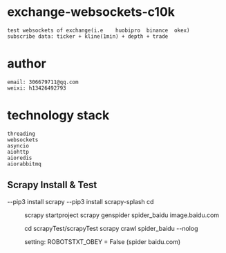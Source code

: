 # exchange-websockets-c10k
    test websockets of exchange(i.e    huobipro  binance  okex)
    subscribe data: ticker + kline(1min) + depth + trade

# author
    email: 306679711@qq.com
    weixi: h13426492793

# technology stack
    threading
    websockets
    asyncio
    aiohttp
    aioredis 
    aiorabbitmq




## Scrapy Install & Test
--pip3 install scrapy
--pip3 install scrapy-splash
cd <dir>
scrapy startproject <scrapyTestProject>
scrapy genspider spider_baidu image.baidu.com

cd scrapyTest/scrapyTest
scrapy crawl spider_baidu --nolog


setting: ROBOTSTXT_OBEY = False (spider baidu.com)







